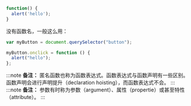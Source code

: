 ```js
function() {
  alert('hello');
}
```
没有函数名，一般这么用：
```js
var myButton = document.querySelector("button");

myButton.onclick = function () {
  alert("hello");
};
```

:::note
**备注：** 匿名函数也称为函数表达式。函数表达式与函数声明有一些区别。函数声明会进行声明提升（declaration hoisting），而函数表达式不会。
:::
:::note
**备注：** 参数有时称为参数（argument）、属性（propertie）或甚至特性（attribute）。
:::

